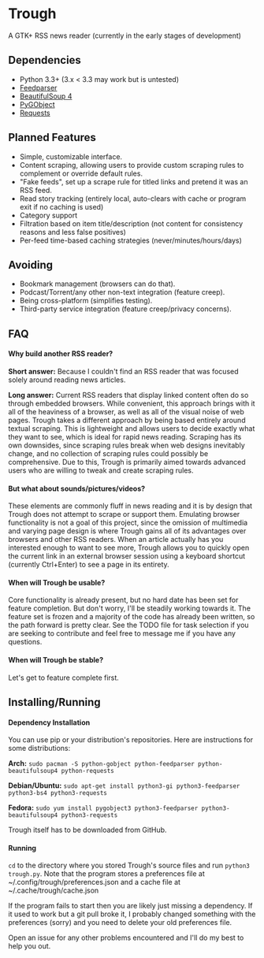 Trough
======

A GTK+ RSS news reader (currently in the early stages of development)

## Dependencies
* Python 3.3+ (3.x < 3.3 may work but is untested)
* [Feedparser](https://pypi.python.org/pypi/feedparser)
* [BeautifulSoup 4](http://www.crummy.com/software/BeautifulSoup/)
* [PyGObject](https://wiki.gnome.org/action/show/Projects/PyGObject)
* [Requests](http://docs.python-requests.org/en/latest/)

## Planned Features
* Simple, customizable interface.
* Content scraping, allowing users to provide custom scraping rules to complement or override default rules.
* "Fake feeds", set up a scrape rule for titled links and pretend it was an RSS feed.
* Read story tracking (entirely local, auto-clears with cache or program exit if no caching is used)
* Category support
* Filtration based on item title/description (not content for consistency reasons and less false positives)
* Per-feed time-based caching strategies (never/minutes/hours/days)

## Avoiding
* Bookmark management (browsers can do that).
* Podcast/Torrent/any other non-text integration (feature creep).
* Being cross-platform (simplifies testing).
* Third-party service integration (feature creep/privacy concerns).

## FAQ

#### Why build another RSS reader?

**Short answer:** Because I couldn't find an RSS reader that was focused solely around reading news articles.

**Long answer:** Current RSS readers that display linked content often do so through embedded browsers. While 
convenient, this approach brings with it all of the heaviness of a browser, as well as all of the visual noise of web 
pages. Trough takes a different approach by being based entirely around textual scraping. This is lightweight and 
allows users to decide exactly what they want to see, which is ideal for rapid news reading. Scraping has its own 
downsides, since scraping rules break when web designs inevitably change, and no collection of scraping rules could 
possibly be comprehensive. Due to this, Trough is primarily aimed towards advanced users who are willing to tweak and 
create scraping rules.

#### But what about sounds/pictures/videos?
These elements are commonly fluff in news reading and it is by design that Trough does not attempt to scrape or support
them. Emulating browser functionality is not a goal of this project, since the omission of multimedia and varying page 
design is where Trough gains all of its advantages over browsers and other RSS readers. When an article actually has you 
interested enough to want to see more, Trough allows you to quickly open the current link in an external browser session
using a keyboard shortcut (currently Ctrl+Enter) to see a page in its entirety.

#### When will Trough be usable?
Core functionality is already present, but no hard date has been set for feature completion. But don't worry, I'll be 
steadily working towards it. The feature set is frozen and a majority of the code has already been written, so the path 
forward is pretty clear. See the TODO file for task selection if you are seeking to contribute and feel free to message 
me if you have any questions.

#### When will Trough be stable?
Let's get to feature complete first.

## Installing/Running

#### Dependency Installation
You can use pip or your distribution's repositories. Here are instructions for some distributions:

**Arch:** `sudo pacman -S python-gobject python-feedparser python-beautifulsoup4 python-requests`

**Debian/Ubuntu:** `sudo apt-get install python3-gi python3-feedparser python3-bs4 python3-requests`

**Fedora:** `sudo yum install pygobject3 python3-feedparser python3-beautifulsoup4 python3-requests`

Trough itself has to be downloaded from GitHub.

#### Running
`cd` to the directory where you stored Trough's source files and run `python3 trough.py`. Note that the
program stores a preferences file at ~/.config/trough/preferences.json and a cache file at 
~/.cache/trough/cache.json

If the program fails to start then you are likely just missing a dependency. If it used to work but a git pull broke it,
I probably changed something with the preferences (sorry) and you need to delete your old preferences file.

Open an issue for any other problems encountered and I'll do my best to help you out.